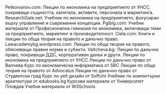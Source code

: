 Petkoivanov.com: Лекции по икономика на предприятието от УНСС, покриващи същността, капитала, активите, персонала и маркетинга.
ResearchGate.net: Учебник по икономика на предприятието, фокусиран върху управление и съвременни концепции.
Pgiblg.com: Учебни материали от Професионална гимназия по икономика, включващи теми за предприятието, маркетинг и производителност.
Ciela.com: Книги и лекции по обща теория на правото и данъчно право.
Lawacademybg.wordpress.com: Лекции по обща теория на правото, обясняващи правни норми и субекти.
Valtcheva.bg: Лекции по данъчно право, покриващи ДДС, корпоративен данък и други.
Лекции по икономика на предприятието от УНСС
Лекции по данъчно право от Валчева
Курс по икономическа информатика от SBC
Лекции по обща теория на правото от Advocatus
Лекции по данъчно право от Студентски град
Курс по уеб дизайн от SoftUni
Учебник по компютърни архитектури от edubooks.bg
Курсови материали от Университет Пловдив
Учебни материали от W3Schools
